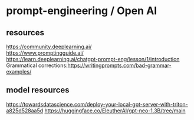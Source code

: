 # prompt-engineering / Open AI 

## resources 
https://community.deeplearning.ai/ <br/>
https://www.promptingguide.ai/  <br/>
https://learn.deeplearning.ai/chatgpt-prompt-eng/lesson/1/introduction
Grammatical corrections:https://writingprompts.com/bad-grammar-examples/


## model resources

https://towardsdatascience.com/deploy-your-local-gpt-server-with-triton-a825d528aa5d
https://huggingface.co/EleutherAI/gpt-neo-1.3B/tree/main
